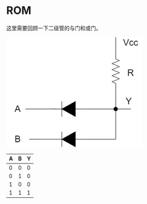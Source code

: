 # ROM


这里需要回顾一下二级管的与门和或门。

![二极管与门](https://github.com/zgjsxx/static-img-repo/raw/main/blog/electricity/memory/ROM/diode_and.png)


|A|B|Y|
|--|--|--|
|0|0|0|
|0|1|0|
|1|0|0|
|1|1|1|




















































































































